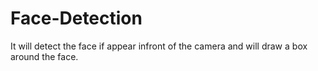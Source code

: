 # Face-Detection
It will detect the face if appear infront of the camera and will draw a box around the face. 
